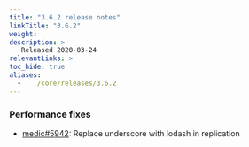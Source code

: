 ```yaml
---
title: "3.6.2 release notes"
linkTitle: "3.6.2"
weight:
description: >
   Released 2020-03-24
relevantLinks: >
toc_hide: true
aliases:
  -    /core/releases/3.6.2
---
```


### Performance fixes

- [medic#5942](https://github.com/medic/cht-core/issues/5942): Replace underscore with lodash in replication
